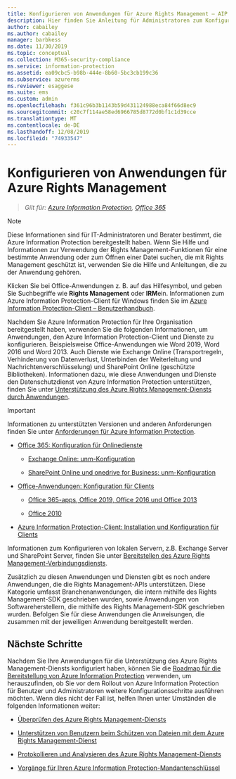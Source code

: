 ```yaml
---
title: Konfigurieren von Anwendungen für Azure Rights Management – AIP
description: Hier finden Sie Anleitung für Administratoren zum Konfigurieren von Anwendungen und Diensten für die Unterstützung des Azure Rights Management-Schutzdiensts für Azure Information Protection.
author: cabailey
ms.author: cabailey
manager: barbkess
ms.date: 11/30/2019
ms.topic: conceptual
ms.collection: M365-security-compliance
ms.service: information-protection
ms.assetid: ea09cbc5-b98b-444e-8b60-5bc3cb199c36
ms.subservice: azurerms
ms.reviewer: esaggese
ms.suite: ems
ms.custom: admin
ms.openlocfilehash: f361c96b3b1143b59d431124988eca84f66d8ec9
ms.sourcegitcommit: c20c7f114ae58ed6966785d8772d0bf1c1d39cce
ms.translationtype: MT
ms.contentlocale: de-DE
ms.lasthandoff: 12/08/2019
ms.locfileid: "74933547"
---
```

# <a name="configuring-applications-for-azure-rights-management"></a>Konfigurieren von Anwendungen für Azure Rights Management

>*Gilt für: [Azure Information Protection](https://azure.microsoft.com/pricing/details/information-protection), [Office 365](https://download.microsoft.com/download/E/C/F/ECF42E71-4EC0-48FF-AA00-577AC14D5B5C/Azure_Information_Protection_licensing_datasheet_EN-US.pdf)*

> [!NOTE]
> Diese Informationen sind für IT-Administratoren und Berater bestimmt, die Azure Information Protection bereitgestellt haben. Wenn Sie Hilfe und Informationen zur Verwendung der Rights Management-Funktionen für eine bestimmte Anwendung oder zum Öffnen einer Datei suchen, die mit Rights Management geschützt ist, verwenden Sie die Hilfe und Anleitungen, die zu der Anwendung gehören.
>
> Klicken Sie bei Office-Anwendungen z. B. auf das Hilfesymbol, und geben Sie Suchbegriffe wie **Rights Management** oder **IRM**ein. Informationen zum Azure Information Protection-Client für Windows finden Sie im [Azure Information Protection-Client – Benutzerhandbuch](./rms-client/client-user-guide.md).

Nachdem Sie Azure Information Protection für Ihre Organisation bereitgestellt haben, verwenden Sie die folgenden Informationen, um Anwendungen, den Azure Information Protection-Client und Dienste zu konfigurieren. Beispielsweise Office-Anwendungen wie Word 2019, Word 2016 und Word 2013. Auch Dienste wie Exchange Online (Transportregeln, Verhinderung von Datenverlust, Unterbinden der Weiterleitung und Nachrichtenverschlüsselung) und SharePoint Online (geschützte Bibliotheken). Informationen dazu, wie diese Anwendungen und Dienste den Datenschutzdienst von Azure Information Protection unterstützen, finden Sie unter [Unterstützung des Azure Rights Management-Diensts durch Anwendungen](applications-support.md).

> [!IMPORTANT]
> Informationen zu unterstützten Versionen und anderen Anforderungen finden Sie unter [Anforderungen für Azure Information Protection](requirements.md).

-   [Office 365: Konfiguration für Onlinedienste](configure-office365.md)

    -   [Exchange Online: unm-Konfiguration](configure-office365.md#exchangeonline-irm-configuration)

    -   [SharePoint Online und onedrive for Business: unm-Konfiguration](configure-office365.md#sharepointonline-and-onedrive-for-business-irm-configuration)

- [Office-Anwendungen: Konfiguration für Clients](configure-office-apps.md)

    -   [Office 365-apps, Office 2019, Office 2016 und Office 2013](configure-office-apps.md#office365-apps-office-2019-office-2016-and-office-2013)

    -   [Office 2010](configure-office-apps.md#office2010)

-   [Azure Information Protection-Client: Installation und Konfiguration für Clients](configure-client.md)

Informationen zum Konfigurieren von lokalen Servern, z.B. Exchange Server und SharePoint Server, finden Sie unter [Bereitstellen des Azure Rights Management-Verbindungsdiensts](deploy-rms-connector.md).

Zusätzlich zu diesen Anwendungen und Diensten gibt es noch andere Anwendungen, die die Rights Management-APIs unterstützen. Diese Kategorie umfasst Branchenanwendungen, die intern mithilfe des Rights Management-SDK geschrieben wurden, sowie Anwendungen von Softwareherstellern, die mithilfe des Rights Management-SDK geschrieben wurden. Befolgen Sie für diese Anwendungen die Anweisungen, die zusammen mit der jeweiligen Anwendung bereitgestellt werden.

## <a name="next-steps"></a>Nächste Schritte
Nachdem Sie Ihre Anwendungen für die Unterstützung des Azure Rights Management-Diensts konfiguriert haben, können Sie die [Roadmap für die Bereitstellung von Azure Information Protection](deployment-roadmap.md) verwenden, um herauszufinden, ob Sie vor dem Rollout von Azure Information Protection für Benutzer und Administratoren weitere Konfigurationsschritte ausführen möchten. Wenn dies nicht der Fall ist, helfen Ihnen unter Umständen die folgenden Informationen weiter:

- [Überprüfen des Azure Rights Management-Diensts](verify.md)

- [Unterstützen von Benutzern beim Schützen von Dateien mit dem Azure Rights Management-Dienst](help-users.md)

- [Protokollieren und Analysieren des Azure Rights Management-Diensts](log-analyze-usage.md)

- [Vorgänge für Ihren Azure Information Protection-Mandantenschlüssel](operations-tenant-key.md)


